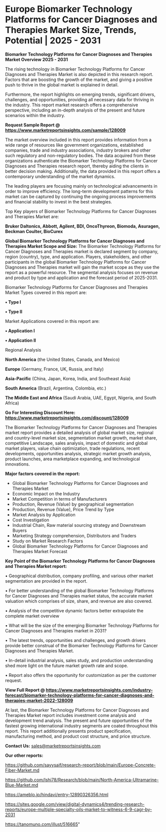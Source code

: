 # Europe Biomarker Technology Platforms for Cancer Diagnoses and Therapies Market Size, Trends, Potential | 2025 - 2031

<Strong> Biomarker Technology Platforms for Cancer Diagnoses and Therapies Market Overview 2025 - 2031</strong>

The rising technology in Biomarker Technology Platforms for Cancer Diagnoses and Therapies Market is also depicted in this research report. Factors that are boosting the growth of the market, and giving a positive push to thrive in the global market is explained in detail.

Furthermore, the report highlights on emerging trends, significant drivers, challenges, and opportunities, providing all necessary data for thriving in the industry. This report market research offers a comprehensive perspective, including an in-depth analysis of the present and future scenarios within the industry.

<strong>Request Sample Report @ <a href=https://www.marketreportsinsights.com/sample/128009>https://www.marketreportsinsights.com/sample/128009</a></strong>

The market overview included in this report provides information from a wide range of resources like government organizations, established companies, trade and industry associations, industry brokers and other such regulatory and non-regulatory bodies. The data acquired from these organizations authenticate the Biomarker Technology Platforms for Cancer Diagnoses and Therapies research report, thereby aiding the clients in better decision making. Additionally, the data provided in this report offers a contemporary understanding of the market dynamics.

The leading players are focusing mainly on technological advancements in order to improve efficiency. The long-term development patterns for this market can be captured by continuing the ongoing process improvements and financial stability to invest in the best strategies.

Top Key players of Biomarker Technology Platforms for Cancer Diagnoses and Therapies Market are:

<strong>Bruker Daltonics, Abbott, Agilent, BDI, OncoThyreon, Biomoda, Asuragen, Beckman Coulter, BioCurex</strong>

<strong><b>Global Biomarker Technology Platforms for Cancer Diagnoses and Therapies Market Scope and Size:</b></strong>
The Biomarker Technology Platforms for Cancer Diagnoses and Therapies market is declared segment by company, region (country), type, and application. Players, stakeholders, and other participants in the global Biomarker Technology Platforms for Cancer Diagnoses and Therapies market will gain the market scope as they use the report as a powerful resource. The segmental analysis focuses on revenue and product by type and application and the forecast period of 2025-2031.

Biomarker Technology Platforms for Cancer Diagnoses and Therapies Market Types covered in this report are:

<strong>• Type I

• Type II</strong>

Market Applications covered in this report are:

<strong>• Application I

• Application II</strong> 

Regional Analysis

<strong>North America</strong> (the United States, Canada, and Mexico)

<strong>Europe</strong> (Germany, France, UK, Russia, and Italy)

<strong>Asia-Pacific</strong> (China, Japan, Korea, India, and Southeast Asia)

<strong>South America</strong> (Brazil, Argentina, Colombia, etc.)

<strong>The Middle East and Africa</strong> (Saudi Arabia, UAE, Egypt, Nigeria, and South Africa)

<strong>Go For Interesting Discount Here: <a href=https://www.marketreportsinsights.com/discount/128009>https://www.marketreportsinsights.com/discount/128009</a></strong>

The Biomarker Technology Platforms for Cancer Diagnoses and Therapies market report provides a detailed analysis of global market size, regional and country-level market size, segmentation market growth, market share, competitive Landscape, sales analysis, impact of domestic and global market players, value chain optimization, trade regulations, recent developments, opportunities analysis, strategic market growth analysis, product launches, area marketplace expanding, and technological innovations.

<strong><b>Major factors covered in the report:</b></strong>
<ul>
  <li>Global Biomarker Technology Platforms for Cancer Diagnoses and Therapies Market </li>
  <li>Economic Impact on the Industry</li>
  <li>Market Competition in terms of Manufacturers</li>
  <li>Production, Revenue (Value) by geographical segmentation</li>
  <li>Production, Revenue (Value), Price Trend by Type</li>
  <li>Market Analysis by Application</li>
  <li>Cost Investigation</li>
  <li>Industrial Chain, Raw material sourcing strategy and Downstream Buyers</li>
  <li>Marketing Strategy comprehension, Distributors and Traders</li>
  <li>Study on Market Research Factors</li>
  <li>Global Biomarker Technology Platforms for Cancer Diagnoses and Therapies Market Forecast</li>
</ul>

<strong><b>Key Point of the Biomarker Technology Platforms for Cancer Diagnoses and Therapies Market report:</b></strong>

• Geographical distribution, company profiling, and various other market segmentation are provided in the report.

• For better understanding of the global Biomarker Technology Platforms for Cancer Diagnoses and Therapies market status, the accurate market valuation which comprises of size, share, and revenue are also covered.

• Analysis of the competitive dynamic factors better extrapolate the complete market overview

• What will be the size of the emerging Biomarker Technology Platforms for Cancer Diagnoses and Therapies market in 2031?

• The latest trends, opportunities and challenges, and growth drivers provide better construal of the Biomarker Technology Platforms for Cancer Diagnoses and Therapies Market.

• In-detail industrial analysis, sales study, and production understanding shed more light on the future market growth rate and scope.

• Report also offers the opportunity for customization as per the customer request.

<strong><b>View Full Report @ <a href=https://www.marketreportsinsights.com/industry-forecast/biomarker-technology-platforms-for-cancer-diagnoses-and-therapies-market-2022-128009>https://www.marketreportsinsights.com/industry-forecast/biomarker-technology-platforms-for-cancer-diagnoses-and-therapies-market-2022-128009</a></b></strong>


At last, the Biomarker Technology Platforms for Cancer Diagnoses and Therapies Market report includes investment come analysis and development trend analysis. The present and future opportunities of the fastest growing international industry segments are coated throughout this report. This report additionally presents product specification, manufacturing method, and product cost structure, and price structure.

<strong>Contact Us:</strong>
sales@marketreportsinsights.com

<strong>Our other reports:</strong>

<a href=https://github.com/sayysaif/research-report/blob/main/Europe-Concrete-Fiber-Market.md>https://github.com/sayysaif/research-report/blob/main/Europe-Concrete-Fiber-Market.md</a>

<a href=https://github.com/Ishi78/Research/blob/main/North-America-Ultramarine-Blue-Market.md>https://github.com/Ishi78/Research/blob/main/North-America-Ultramarine-Blue-Market.md</a>

<a href=https://ameblo.jp/hindavi/entry-12890326356.html>https://ameblo.jp/hindavi/entry-12890326356.html</a>

<a href=https://sites.google.com/view/digital-dynamics4/trending-research-reports/europe-multiple-specialty-oils-market-to-witness-6-9-cagr-by-2031>https://sites.google.com/view/digital-dynamics4/trending-research-reports/europe-multiple-specialty-oils-market-to-witness-6-9-cagr-by-2031</a>

<a href=https://tanomuno.com/illust/516665>https://tanomuno.com/illust/516665</a>"
